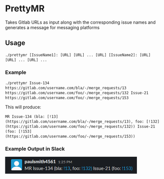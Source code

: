 # PrettyMR
Takes Gitlab URLs as input along with the corresponding issue names and generates a message for messaging platforms

## Usage

```
./prettymr [IssueName1]: [URL] [URL] ... [URL] [IssueName2]: [URL] [URL] ... [URL] ...
```

### Example

```
./prettymr Issue-134 https://gitlab.com/username.com/bla/-/merge_requests/13 https://gitlab.com/username.com/foo/-/merge_requests/132 Issue-21 https://gitlab.com/username.com/foo/-/merge_requests/153
```

This will produce:
```
MR Issue-134 (bla: [!13](https://gitlab.com/username.com/bla/-/merge_requests/13), foo: [!132](https://gitlab.com/username.com/foo/-/merge_requests/132)) Issue-21 (foo: [!153](https://gitlab.com/username.com/foo/-/merge_requests/153))
```

### Example Output in Slack

![Slack Demo](resources/slack-demo.png)
